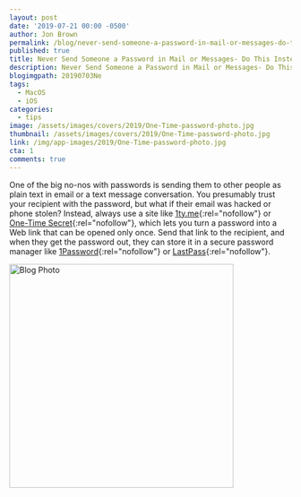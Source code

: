 ```yaml
---
layout: post
date: '2019-07-21 00:00 -0500'
author: Jon Brown
permalink: /blog/never-send-someone-a-password-in-mail-or-messages-do-this-instead/
published: true
title: Never Send Someone a Password in Mail or Messages- Do This Instead!
description: Never Send Someone a Password in Mail or Messages- Do This Instead!
blogimgpath: 20190703Ne
tags:
  - MacOS
  - iOS
categories:
  - tips
image: /assets/images/covers/2019/One-Time-password-photo.jpg
thumbnail: /assets/images/covers/2019/One-Time-password-photo.jpg
link: /img/app-images/2019/One-Time-password-photo.jpg
cta: 1
comments: true
---
```

One of the big no-nos with passwords is sending them to other people as
plain text in email or a text message conversation. You presumably trust
your recipient with the password, but what if their email was hacked or
phone stolen? Instead, always use a site like
[1ty.me](https://1ty.me/){:rel="nofollow"} or [One-Time
Secret](https://onetimesecret.com/){:rel="nofollow"}, which lets you turn a
password into a Web link that can be opened only once. Send that link to
the recipient, and when they get the password out, they can store it in
a secure password manager like
[1Password](https://1password.com/){:rel="nofollow"} or
[LastPass](https://www.lastpass.com/){:rel="nofollow"}.

<img alt="Blog Photo" src="{{ site.site_cdn }}/assets/images/blog/2019/20190703Ne/image2.png" class="img-fluid rounded m-2" width="400" />